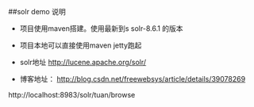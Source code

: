 ##solr demo  说明

- 项目使用maven搭建。使用最新到s solr-8.6.1 的版本
- 项目本地可以直接使用maven jetty跑起
- solr地址 http://lucene.apache.org/solr/

- 博客地址：  http://blog.csdn.net/freewebsys/article/details/39078269


http://localhost:8983/solr/tuan/browse

